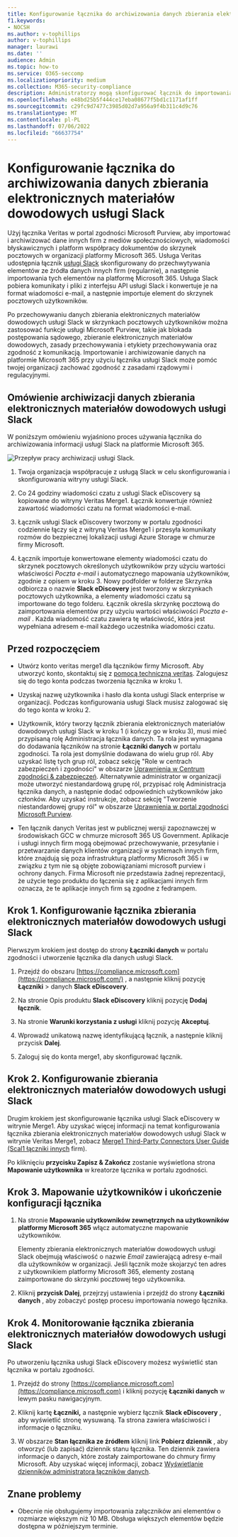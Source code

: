 ```yaml
---
title: Konfigurowanie łącznika do archiwizowania danych zbierania elektronicznych materiałów dowodowych usługi Slack na platformie Microsoft 365
f1.keywords:
- NOCSH
ms.author: v-tophillips
author: v-tophillips
manager: laurawi
ms.date: ''
audience: Admin
ms.topic: how-to
ms.service: O365-seccomp
ms.localizationpriority: medium
ms.collection: M365-security-compliance
description: Administratorzy mogą skonfigurować łącznik do importowania i archiwizowania danych z usługi Veritas Slack eDiscovery na platformie Microsoft 365. Ten łącznik umożliwia archiwizowanie danych ze źródeł danych innych firm na platformie Microsoft 365. Po zarchiwizowania tych danych można zarządzać danymi innych firm za pomocą funkcji zgodności, takich jak blokada prawna, wyszukiwanie zawartości i zasady przechowywania.
ms.openlocfilehash: e48bd25b5f444ce17eba08677f5bd1c1171af1ff
ms.sourcegitcommit: c29fc9d7477c3985d02d7a956a9f4b311c4d9c76
ms.translationtype: MT
ms.contentlocale: pl-PL
ms.lasthandoff: 07/06/2022
ms.locfileid: "66637754"
---
```

# <a name="set-up-a-connector-to-archive-slack-ediscovery-data"></a>Konfigurowanie łącznika do archiwizowania danych zbierania elektronicznych materiałów dowodowych usługi Slack

Użyj łącznika Veritas w portal zgodności Microsoft Purview, aby importować i archiwizować dane innych firm z mediów społecznościowych, wiadomości błyskawicznych i platform współpracy dokumentów do skrzynek pocztowych w organizacji platformy Microsoft 365. Usługa Veritas udostępnia łącznik [usługi Slack](https://globanet.com/slack/) skonfigurowany do przechwytywania elementów ze źródła danych innych firm (regularnie), a następnie importowania tych elementów na platformę Microsoft 365. Usługa Slack pobiera komunikaty i pliki z interfejsu API usługi Slack i konwertuje je na format wiadomości e-mail, a następnie importuje element do skrzynek pocztowych użytkowników.

Po przechowywaniu danych zbierania elektronicznych materiałów dowodowych usługi Slack w skrzynkach pocztowych użytkowników można zastosować funkcje usługi Microsoft Purview, takie jak blokada postępowania sądowego, zbieranie elektronicznych materiałów dowodowych, zasady przechowywania i etykiety przechowywania oraz zgodność z komunikacją. Importowanie i archiwizowanie danych na platformie Microsoft 365 przy użyciu łącznika usługi Slack może pomóc twojej organizacji zachować zgodność z zasadami rządowymi i regulacyjnymi.

## <a name="overview-of-archiving-slack-ediscovery-data"></a>Omówienie archiwizacji danych zbierania elektronicznych materiałów dowodowych usługi Slack

W poniższym omówieniu wyjaśniono proces używania łącznika do archiwizowania informacji usługi Slack na platformie Microsoft 365.

![Przepływ pracy archiwizacji usługi Slack.](../media/SlackConnectorWorkflow.png)

1. Twoja organizacja współpracuje z usługą Slack w celu skonfigurowania i skonfigurowania witryny usługi Slack.

2. Co 24 godziny wiadomości czatu z usługi Slack eDiscovery są kopiowane do witryny Veritas Merge1. Łącznik konwertuje również zawartość wiadomości czatu na format wiadomości e-mail.

3. Łącznik usługi Slack eDiscovery tworzony w portalu zgodności codziennie łączy się z witryną Veritas Merge1 i przesyła komunikaty rozmów do bezpiecznej lokalizacji usługi Azure Storage w chmurze firmy Microsoft.

4. Łącznik importuje konwertowane elementy wiadomości czatu do skrzynek pocztowych określonych użytkowników przy użyciu wartości właściwości *Poczta e-mail* i automatycznego mapowania użytkowników, zgodnie z opisem w kroku 3. Nowy podfolder w folderze Skrzynka odbiorcza o nazwie **Slack eDiscovery** jest tworzony w skrzynkach pocztowych użytkownika, a elementy wiadomości czatu są importowane do tego folderu. Łącznik określa skrzynkę pocztową do zaimportowania elementów przy użyciu wartości właściwości *Poczta e-mail* . Każda wiadomość czatu zawiera tę właściwość, która jest wypełniana adresem e-mail każdego uczestnika wiadomości czatu.

## <a name="before-you-begin"></a>Przed rozpoczęciem

- Utwórz konto veritas merge1 dla łączników firmy Microsoft. Aby utworzyć konto, skontaktuj się z [pomocą techniczną veritas](https://globanet.com/ms-connectors-contact). Zalogujesz się do tego konta podczas tworzenia łącznika w kroku 1.

- Uzyskaj nazwę użytkownika i hasło dla konta usługi Slack enterprise w organizacji. Podczas konfigurowania usługi Slack musisz zalogować się do tego konta w kroku 2.

- Użytkownik, który tworzy łącznik zbierania elektronicznych materiałów dowodowych usługi Slack w kroku 1 (i kończy go w kroku 3), musi mieć przypisaną rolę Administracja łącznika danych. Ta rola jest wymagana do dodawania łączników na stronie **Łączniki danych** w portalu zgodności. Ta rola jest domyślnie dodawana do wielu grup ról. Aby uzyskać listę tych grup ról, zobacz sekcję "Role w centrach zabezpieczeń i zgodności" w obszarze [Uprawnienia w Centrum zgodności & zabezpieczeń](../security/office-365-security/permissions-in-the-security-and-compliance-center.md#roles-in-the-security--compliance-center). Alternatywnie administrator w organizacji może utworzyć niestandardową grupę ról, przypisać rolę Administracja łącznika danych, a następnie dodać odpowiednich użytkowników jako członków. Aby uzyskać instrukcje, zobacz sekcję "Tworzenie niestandardowej grupy ról" w obszarze [Uprawnienia w portal zgodności Microsoft Purview](microsoft-365-compliance-center-permissions.md#create-a-custom-role-group).

- Ten łącznik danych Veritas jest w publicznej wersji zapoznawczej w środowiskach GCC w chmurze microsoft 365 US Government. Aplikacje i usługi innych firm mogą obejmować przechowywanie, przesyłanie i przetwarzanie danych klientów organizacji w systemach innych firm, które znajdują się poza infrastrukturą platformy Microsoft 365 i w związku z tym nie są objęte zobowiązaniami microsoft purview i ochrony danych. Firma Microsoft nie przedstawia żadnej reprezentacji, że użycie tego produktu do łączenia się z aplikacjami innych firm oznacza, że te aplikacje innych firm są zgodne z fedrampem.

## <a name="step-1-set-up-the-slack-ediscovery-connector"></a>Krok 1. Konfigurowanie łącznika zbierania elektronicznych materiałów dowodowych usługi Slack

Pierwszym krokiem jest dostęp do strony **Łączniki danych** w portalu zgodności i utworzenie łącznika dla danych usługi Slack.

1. Przejdź do obszaru [https://compliance.microsoft.com](https://compliance.microsoft.com/) , a następnie kliknij pozycję **Łączniki** >  danych **Slack eDiscovery**.

2. Na stronie Opis produktu **Slack eDiscovery** kliknij pozycję **Dodaj łącznik**.

3. Na stronie **Warunki korzystania z usługi** kliknij pozycję **Akceptuj**.

4. Wprowadź unikatową nazwę identyfikującą łącznik, a następnie kliknij przycisk **Dalej**.

5. Zaloguj się do konta merge1, aby skonfigurować łącznik.

## <a name="step-2-configure-slack-ediscovery"></a>Krok 2. Konfigurowanie zbierania elektronicznych materiałów dowodowych usługi Slack

Drugim krokiem jest skonfigurowanie łącznika usługi Slack eDiscovery w witrynie Merge1. Aby uzyskać więcej informacji na temat konfigurowania łącznika zbierania elektronicznych materiałów dowodowych usługi Slack w witrynie Veritas Merge1, zobacz [Merge1 Third-Party Connectors User Guide (Scal1 łączniki innych](https://docs.ms.merge1.globanetportal.com/Merge1%20Third-Party%20Connectors%20Slack%20eDiscovery%20User%20Guide.pdf) firm).

Po kliknięciu **przycisku Zapisz & Zakończ** zostanie wyświetlona strona **Mapowanie użytkownika** w kreatorze łącznika w portalu zgodności.

## <a name="step-3-map-users-and-complete-the-connector-setup"></a>Krok 3. Mapowanie użytkowników i ukończenie konfiguracji łącznika

1. Na stronie **Mapowanie użytkowników zewnętrznych na użytkowników platformy Microsoft 365** włącz automatyczne mapowanie użytkowników.

   Elementy zbierania elektronicznych materiałów dowodowych usługi Slack obejmują właściwość o nazwie *Email* zawierającą adresy e-mail dla użytkowników w organizacji. Jeśli łącznik może skojarzyć ten adres z użytkownikiem platformy Microsoft 365, elementy zostaną zaimportowane do skrzynki pocztowej tego użytkownika.

2. Kliknij **przycisk Dalej**, przejrzyj ustawienia i przejdź do strony **Łączniki danych** , aby zobaczyć postęp procesu importowania nowego łącznika.

## <a name="step-4-monitor-the-slack-ediscovery-connector"></a>Krok 4. Monitorowanie łącznika zbierania elektronicznych materiałów dowodowych usługi Slack

Po utworzeniu łącznika usługi Slack eDiscovery możesz wyświetlić stan łącznika w portalu zgodności.

1. Przejdź do strony [https://compliance.microsoft.com](https://compliance.microsoft.com) i kliknij pozycję **Łączniki danych** w lewym pasku nawigacyjnym.

2. Kliknij kartę **Łączniki,** a następnie wybierz łącznik **Slack eDiscovery** , aby wyświetlić stronę wysuwaną. Ta strona zawiera właściwości i informacje o łączniku.

3. W obszarze **Stan łącznika ze źródłem** kliknij link **Pobierz dziennik** , aby otworzyć (lub zapisać) dziennik stanu łącznika. Ten dziennik zawiera informacje o danych, które zostały zaimportowane do chmury firmy Microsoft. Aby uzyskać więcej informacji, zobacz [Wyświetlanie dzienników administratora łączników danych](data-connector-admin-logs.md).

## <a name="known-issues"></a>Znane problemy

- Obecnie nie obsługujemy importowania załączników ani elementów o rozmiarze większym niż 10 MB. Obsługa większych elementów będzie dostępna w późniejszym terminie.